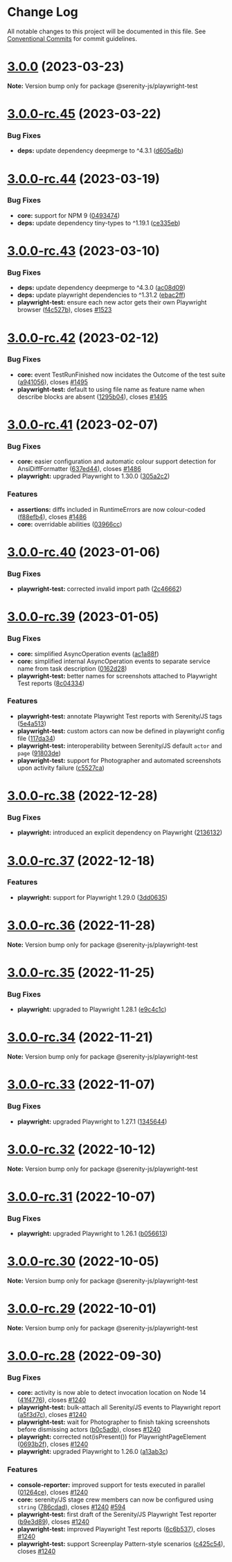 # Change Log

All notable changes to this project will be documented in this file.
See [Conventional Commits](https://conventionalcommits.org) for commit guidelines.

# [3.0.0](https://github.com/serenity-js/serenity-js/compare/v3.0.0-rc.45...v3.0.0) (2023-03-23)

**Note:** Version bump only for package @serenity-js/playwright-test





# [3.0.0-rc.45](https://github.com/serenity-js/serenity-js/compare/v3.0.0-rc.44...v3.0.0-rc.45) (2023-03-22)


### Bug Fixes

* **deps:** update dependency deepmerge to ^4.3.1 ([d605a6b](https://github.com/serenity-js/serenity-js/commit/d605a6ba034b0d9d5d716c82ea496bd726a86348))





# [3.0.0-rc.44](https://github.com/serenity-js/serenity-js/compare/v3.0.0-rc.43...v3.0.0-rc.44) (2023-03-19)


### Bug Fixes

* **core:** support for NPM 9 ([0493474](https://github.com/serenity-js/serenity-js/commit/0493474a1e28b86b1b60f69ec0d591c1a3265425))
* **deps:** update dependency tiny-types to ^1.19.1 ([ce335eb](https://github.com/serenity-js/serenity-js/commit/ce335ebca434d1fd0e6e809a65a0882fd10a311a))





# [3.0.0-rc.43](https://github.com/serenity-js/serenity-js/compare/v3.0.0-rc.42...v3.0.0-rc.43) (2023-03-10)


### Bug Fixes

* **deps:** update dependency deepmerge to ^4.3.0 ([ac08d09](https://github.com/serenity-js/serenity-js/commit/ac08d091eb61a666c9b9c53209b59fe7157c06d9))
* **deps:** update playwright dependencies to ^1.31.2 ([ebac2ff](https://github.com/serenity-js/serenity-js/commit/ebac2ff37b7a922686daed0201d122f52b1d1040))
* **playwright-test:** ensure each new actor gets their own Playwright browser ([f4c527b](https://github.com/serenity-js/serenity-js/commit/f4c527b27446e32c31a230de3a4d29575ecc8c34)), closes [#1523](https://github.com/serenity-js/serenity-js/issues/1523)





# [3.0.0-rc.42](https://github.com/serenity-js/serenity-js/compare/v3.0.0-rc.41...v3.0.0-rc.42) (2023-02-12)


### Bug Fixes

* **core:** event TestRunFinished now incidates the Outcome of the test suite ([a941056](https://github.com/serenity-js/serenity-js/commit/a9410566891e543101b935a80db9c7daea0c9944)), closes [#1495](https://github.com/serenity-js/serenity-js/issues/1495)
* **playwright-test:** default to using file name as feature name when describe blocks are absent ([1295b04](https://github.com/serenity-js/serenity-js/commit/1295b04adcd12a9d7eaef795e1080bb1c5a9056d)), closes [#1495](https://github.com/serenity-js/serenity-js/issues/1495)





# [3.0.0-rc.41](https://github.com/serenity-js/serenity-js/compare/v3.0.0-rc.40...v3.0.0-rc.41) (2023-02-07)


### Bug Fixes

* **core:** easier configuration and automatic colour support detection for AnsiDiffFormatter ([637ed44](https://github.com/serenity-js/serenity-js/commit/637ed44ffb16484544ade975bcbc4c3929ffe8f9)), closes [#1486](https://github.com/serenity-js/serenity-js/issues/1486)
* **playwright:** upgraded Playwright to 1.30.0 ([305a2c2](https://github.com/serenity-js/serenity-js/commit/305a2c258c06aa55685f99237cf3d3ce3c590122))


### Features

* **assertions:** diffs included in RuntimeErrors are now colour-coded ([f88efb4](https://github.com/serenity-js/serenity-js/commit/f88efb48180924351e8f7b25c44f3560b0e01b0d)), closes [#1486](https://github.com/serenity-js/serenity-js/issues/1486)
* **core:** overridable abilities ([03966cc](https://github.com/serenity-js/serenity-js/commit/03966ccae40d102b7dbca1125beb90ceda8fbc50))





# [3.0.0-rc.40](https://github.com/serenity-js/serenity-js/compare/v3.0.0-rc.39...v3.0.0-rc.40) (2023-01-06)


### Bug Fixes

* **playwright-test:** corrected invalid import path ([2c46662](https://github.com/serenity-js/serenity-js/commit/2c46662ba37cb43d0a487c265c087114d8dda518))





# [3.0.0-rc.39](https://github.com/serenity-js/serenity-js/compare/v3.0.0-rc.38...v3.0.0-rc.39) (2023-01-05)


### Bug Fixes

* **core:** simplified AsyncOperation events ([ac1a88f](https://github.com/serenity-js/serenity-js/commit/ac1a88f95560b5f163ac3f2302f4274f4bf99455))
* **core:** simplified internal AsyncOperation events to separate service name from task description ([0162d28](https://github.com/serenity-js/serenity-js/commit/0162d287c84a4ab716e5e655cfc2b816ba89f394))
* **playwright-test:** better names for screenshots attached to Playwright Test reports ([8c04334](https://github.com/serenity-js/serenity-js/commit/8c043349165a090daf34fb1c363da47003130a53))


### Features

* **playwright-test:** annotate Playwright Test reports with Serenity/JS tags ([5e4a513](https://github.com/serenity-js/serenity-js/commit/5e4a513a5cd33cbff459148f365f90847c63518c))
* **playwright-test:** custom actors can now be defined in playwright config file ([117da34](https://github.com/serenity-js/serenity-js/commit/117da340c0a9bea214b2a3ea8182d803608697dc))
* **playwright-test:** interoperability between Serenity/JS default `actor` and `page` ([91803de](https://github.com/serenity-js/serenity-js/commit/91803de95c5bd1a8a475e5948e15cc49689a058c))
* **playwright-test:** support for Photographer and automated screenshots upon activity failure ([c5527ca](https://github.com/serenity-js/serenity-js/commit/c5527caee65cb89014ea9cb28b949cf45d7463a3))





# [3.0.0-rc.38](https://github.com/serenity-js/serenity-js/compare/v3.0.0-rc.37...v3.0.0-rc.38) (2022-12-28)


### Bug Fixes

* **playwright:** introduced an explicit dependency on Playwright ([2136132](https://github.com/serenity-js/serenity-js/commit/2136132a95bfb4181c4854291cfeeacb876b9cfb))





# [3.0.0-rc.37](https://github.com/serenity-js/serenity-js/compare/v3.0.0-rc.36...v3.0.0-rc.37) (2022-12-18)


### Features

* **playwright:** support for Playwright 1.29.0 ([3dd0635](https://github.com/serenity-js/serenity-js/commit/3dd0635d66df2571fb6d8d3e43d3feed71462da9))





# [3.0.0-rc.36](https://github.com/serenity-js/serenity-js/compare/v3.0.0-rc.35...v3.0.0-rc.36) (2022-11-28)

**Note:** Version bump only for package @serenity-js/playwright-test





# [3.0.0-rc.35](https://github.com/serenity-js/serenity-js/compare/v3.0.0-rc.34...v3.0.0-rc.35) (2022-11-25)


### Bug Fixes

* **playwright:** upgraded to Playwright 1.28.1 ([e9c4c1c](https://github.com/serenity-js/serenity-js/commit/e9c4c1c5c4467423c8254baeab0d0603d90c0d96))





# [3.0.0-rc.34](https://github.com/serenity-js/serenity-js/compare/v3.0.0-rc.33...v3.0.0-rc.34) (2022-11-21)

**Note:** Version bump only for package @serenity-js/playwright-test





# [3.0.0-rc.33](https://github.com/serenity-js/serenity-js/compare/v3.0.0-rc.32...v3.0.0-rc.33) (2022-11-07)


### Bug Fixes

* **playwright:** upgraded Playwright to 1.27.1 ([1345644](https://github.com/serenity-js/serenity-js/commit/1345644dc6c0b4f09ca1f9cfe97a793e226e747c))





# [3.0.0-rc.32](https://github.com/serenity-js/serenity-js/compare/v3.0.0-rc.31...v3.0.0-rc.32) (2022-10-12)

**Note:** Version bump only for package @serenity-js/playwright-test





# [3.0.0-rc.31](https://github.com/serenity-js/serenity-js/compare/v3.0.0-rc.30...v3.0.0-rc.31) (2022-10-07)


### Bug Fixes

* **playwright:** upgraded Playwright to 1.26.1 ([b056613](https://github.com/serenity-js/serenity-js/commit/b056613b2ab53807ff7af9b91229bde7d46879f3))





# [3.0.0-rc.30](https://github.com/serenity-js/serenity-js/compare/v3.0.0-rc.29...v3.0.0-rc.30) (2022-10-05)

**Note:** Version bump only for package @serenity-js/playwright-test





# [3.0.0-rc.29](https://github.com/serenity-js/serenity-js/compare/v3.0.0-rc.28...v3.0.0-rc.29) (2022-10-01)

**Note:** Version bump only for package @serenity-js/playwright-test





# [3.0.0-rc.28](https://github.com/serenity-js/serenity-js/compare/v3.0.0-rc.27...v3.0.0-rc.28) (2022-09-30)


### Bug Fixes

* **core:** activity is now able to detect invocation location on Node 14 ([41f4776](https://github.com/serenity-js/serenity-js/commit/41f4776736620bc32d474d9b66f69c742f8eca96)), closes [#1240](https://github.com/serenity-js/serenity-js/issues/1240)
* **playwright-test:** bulk-attach all Serenity/JS events to Playwright report ([a5f3d7c](https://github.com/serenity-js/serenity-js/commit/a5f3d7cfb8148cc80275a0736976726432b174f3)), closes [#1240](https://github.com/serenity-js/serenity-js/issues/1240)
* **playwright-test:** wait for Photographer to finish taking screenshots before dismissing actors ([b0c5adb](https://github.com/serenity-js/serenity-js/commit/b0c5adba83fc92624e91c7385b38f0061cf5a6ed)), closes [#1240](https://github.com/serenity-js/serenity-js/issues/1240)
* **playwright:** corrected not(isPresent()) for PlaywrightPageElement ([0693b2f](https://github.com/serenity-js/serenity-js/commit/0693b2f2666a8de327c990c72ecf42fc3d7da498)), closes [#1240](https://github.com/serenity-js/serenity-js/issues/1240)
* **playwright:** upgraded Playwright to 1.26.0 ([a13ab3c](https://github.com/serenity-js/serenity-js/commit/a13ab3c54b37a5017beadf1db2b2cd2e747d8ab4))


### Features

* **console-reporter:** improved support for tests executed in parallel ([01264ce](https://github.com/serenity-js/serenity-js/commit/01264ce6110a3199265468f633eee5623fabe008)), closes [#1240](https://github.com/serenity-js/serenity-js/issues/1240)
* **core:** serenity/JS stage crew members can now be configured using `string` ([786cdad](https://github.com/serenity-js/serenity-js/commit/786cdadcda8e031e06b8bee9698a87a7af00d90c)), closes [#1240](https://github.com/serenity-js/serenity-js/issues/1240) [#594](https://github.com/serenity-js/serenity-js/issues/594)
* **playwright-test:** first draft of the Serenity/JS Playwright Test reporter ([b9e3d89](https://github.com/serenity-js/serenity-js/commit/b9e3d89752c07ef0fd54ad748c31fd7207665c3a)), closes [#1240](https://github.com/serenity-js/serenity-js/issues/1240)
* **playwright-test:** improved Playwright Test reports ([6c6b537](https://github.com/serenity-js/serenity-js/commit/6c6b5379dfc324a4fb75d758daa7782109f1c5ab)), closes [#1240](https://github.com/serenity-js/serenity-js/issues/1240)
* **playwright-test:** support Screenplay Pattern-style scenarios ([c425c54](https://github.com/serenity-js/serenity-js/commit/c425c548034de1b8db60e83671abcb77f9b246e5)), closes [#1240](https://github.com/serenity-js/serenity-js/issues/1240)
